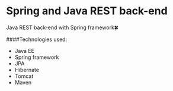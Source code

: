 # Spring and Java REST back-end

Java REST back-end with Spring framework:four_leaf_clover:

####Technologies used:

* Java EE
* Spring framework
* JPA
* Hibernate
* Tomcat
* Maven
